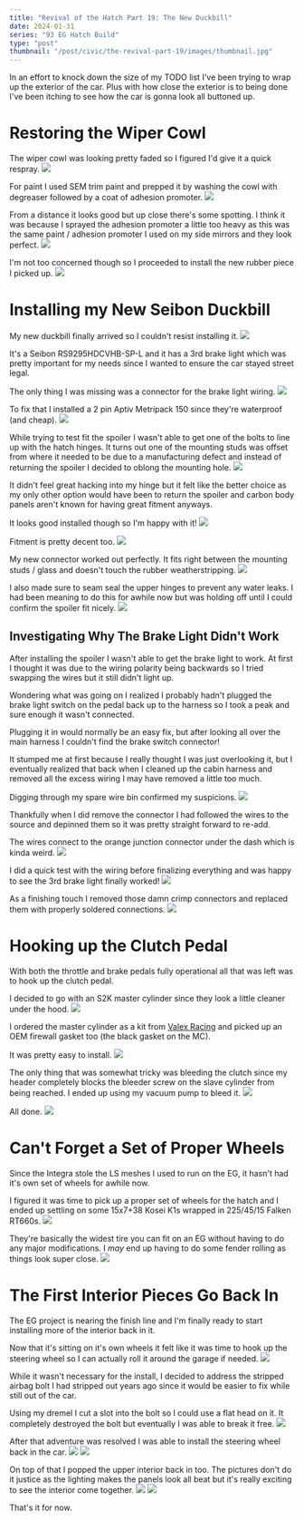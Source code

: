 ```yaml
---
title: "Revival of the Hatch Part 19: The New Duckbill"
date: 2024-01-31
series: "93 EG Hatch Build"
type: "post"
thumbnail: "/post/civic/the-revival-part-19/images/thumbnail.jpg"
---
```


In an effort to knock down the size of my TODO list I've been trying to wrap up the exterior of the car. Plus with how close the exterior is to being done I've been itching to see how the car is gonna look all buttoned up.

# Restoring the Wiper Cowl

The wiper cowl was looking pretty faded so I figured I'd give it a quick respray.
![](./images/1.jpg)

For paint I used SEM trim paint and prepped it by washing the cowl with degreaser followed by a coat of adhesion promoter.
![](./images/2.jpg)

From a distance it looks good but up close there's some spotting. I think it was because I sprayed the adhesion promoter a little too heavy as this was the same paint / adhesion promoter I used on my side mirrors and they look perfect.
![](./images/3.jpg)

I'm not too concerned though so I proceeded to install the new rubber piece I picked up.
![](./images/4.jpg)

# Installing my New Seibon Duckbill

My new duckbill finally arrived so I couldn't resist installing it.
![](./images/12.jpg)

It's a Seibon RS9295HDCVHB-SP-L and it has a 3rd brake light which was pretty important for my needs since I wanted to ensure the car stayed street legal.

The only thing I was missing was a connector for the brake light wiring.
![](./images/10.jpg)

To fix that I installed a 2 pin Aptiv Metripack 150 since they're waterproof (and cheap).
![](./images/11.jpg)

While trying to test fit the spoiler I wasn't able to get one of the bolts to line up with the hatch hinges. It turns out one of the mounting studs was offset from where it needed to be due to a manufacturing defect and instead of returning the spoiler I decided to oblong the mounting hole.
![](./images/13.jpg)

It didn't feel great hacking into my hinge but it felt like the better choice as my only other option would have been to return the spoiler and carbon body panels aren't known for having great fitment anyways.

It looks good installed though so I'm happy with it!
![](./images/14.jpg)

Fitment is pretty decent too.
![](./images/15.jpg)

My new connector worked out perfectly. It fits right between the mounting studs / glass and doesn't touch the rubber weatherstripping.
![](./images/16.jpg)

I also made sure to seam seal the upper hinges to prevent any water leaks. I had been meaning to do this for awhile now but was holding off until I could confirm the spoiler fit nicely.
![](./images/17.jpg)

## Investigating Why The Brake Light Didn't Work

After installing the spoiler I wasn't able to get the brake light to work. At first I thought it was due to the wiring polarity being backwards so I tried swapping the wires but it still didn't light up.

Wondering what was going on I realized I probably hadn't plugged the brake light switch on the pedal back up to the harness so I took a peak and sure enough it wasn't connected.

Plugging it in would normally be an easy fix, but after looking all over the main harness I couldn't find the brake switch connector!

It stumped me at first because I really thought I was just overlooking it, but I eventually realized that back when I cleaned up the cabin harness and removed all the excess wiring I may have removed a little too much.

Digging through my spare wire bin confirmed my suspicions.
![](./images/18.jpg)

Thankfully when I did remove the connector I had followed the wires to the source and depinned them so it was pretty straight forward to re-add.

The wires connect to the orange junction connector under the dash which is kinda weird.
![](./images/19.jpg)

I did a quick test with the wiring before finalizing everything and was happy to see the 3rd brake light finally worked!
![](./images/20.jpg)

As a finishing touch I removed those damn crimp connectors and replaced them with properly soldered connections.
![](./images/21.jpg)

# Hooking up the Clutch Pedal

With both the throttle and brake pedals fully operational all that was left was to hook up the clutch pedal.

I decided to go with an S2K master cylinder since they look a little cleaner under the hood.
![](./images/5.jpg)

I ordered the master cylinder as a kit from [Valex Racing](https://valexracing.com/products/copy-of-bolt-in-s2000-clutch-master-cylinder-slave-clutch-line-for-92-00-honda-civic) and picked up an OEM firewall gasket too (the black gasket on the MC).

It was pretty easy to install.
![](./images/6.jpg)

The only thing that was somewhat tricky was bleeding the clutch since my header completely blocks the bleeder screw on the slave cylinder from being reached. I ended up using my vacuum pump to bleed it.
![](./images/7.jpg)

All done.
![](./images/8.jpg)

# Can't Forget a Set of Proper Wheels

Since the Integra stole the LS meshes I used to run on the EG, it hasn't had it's own set of wheels for awhile now.

I figured it was time to pick up a proper set of wheels for the hatch and I ended up settling on some 15x7+38 Kosei K1s wrapped in 225/45/15 Falken RT660s.
![](./images/22.jpg)

They're basically the widest tire you can fit on an EG without having to do any major modifications. I _may_ end up having to do some fender rolling as things look super close.
![](./images/23.jpg)

# The First Interior Pieces Go Back In

The EG project is nearing the finish line and I'm finally ready to start installing more of the interior back in it.

Now that it's sitting on it's own wheels it felt like it was time to hook up the steering wheel so I can actually roll it around the garage if needed.
![](./images/24.jpg)

While it wasn't necessary for the install, I decided to address the stripped airbag bolt I had stripped out years ago since it would be easier to fix while still out of the car.

Using my dremel I cut a slot into the bolt so I could use a flat head on it. It completely destroyed the bolt but eventually I was able to break it free.
![](./images/25.jpg)

After that adventure was resolved I was able to install the steering wheel back in the car.
![](./images/26.jpg)
![](./images/27.jpg)

On top of that I popped the upper interior back in too. The pictures don't do it justice as the lighting makes the panels look all beat but it's really exciting to see the interior come together.
![](./images/28.jpg)
![](./images/29.jpg)

That's it for now.

